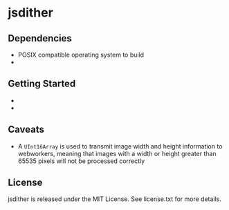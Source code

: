 # jsdither



## Dependencies

* POSIX compatible operating system to build
* 

## Getting Started

* 
* 

## Caveats

* A `UInt16Array` is used to transmit image width and height information to webworkers, meaning that images with a width or height greater than 65535 pixels will not be processed correctly

## License

jsdither is released under the MIT License. See license.txt for more details.